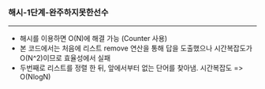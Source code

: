 ### 해시-1단계-완주하지못한선수
___

- 해시를 이용하면 O(N)에 해결 가능 (Counter 사용)
- 본 코드에서는 처음에 리스트 remove 연산을 통해 답을 도출했으나 시간복잡도가 O(N^2)이므로 효율성에서 실패
- 두번째로 리스트를 정렬 한 뒤, 앞에서부터 없는 단어를 찾아냄. 시간복잡도 => O(NlogN)
